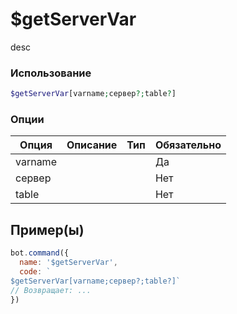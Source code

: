 # $getServerVar
desc
### Использование
```php
$getServerVar[varname;сервер?;table?]
```

### Опции

| Опция | Описание | Тип | Обязательно |
|--------|-------------|------|----------|
| varname |  |  | Да | 
| сервер |  |  | Нет | 
| table |  |  | Нет |
## Пример(ы)

```javascript
bot.command({
  name: '$getServerVar',
  code: `
$getServerVar[varname;сервер?;table?]`
// Возвращает: ...
})
```
